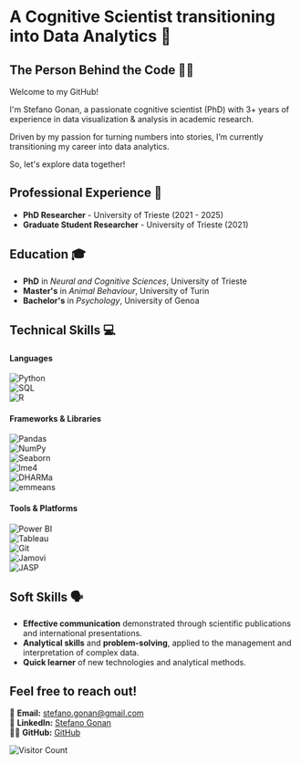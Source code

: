 # A Cognitive Scientist transitioning into Data Analytics 🔬

## The Person Behind the Code 🙋‍♂️

Welcome to my GitHub!

I'm Stefano Gonan, a passionate cognitive scientist (PhD) with 3+ years of experience in data visualization & analysis in academic research.

Driven by my passion for turning numbers into stories, I’m currently transitioning my career into data analytics.

So, let's explore data together!


## Professional Experience 💼
- **PhD Researcher** - University of Trieste (2021 - 2025)
- **Graduate Student Researcher** - University of Trieste (2021)


## Education 🎓
- **PhD** in _Neural and Cognitive Sciences_, University of Trieste
- **Master's** in _Animal Behaviour_, University of Turin
- **Bachelor's** in _Psychology_, University of Genoa


## Technical Skills 💻

#### Languages  
![Python](https://img.shields.io/badge/-Python-3776AB?style=flat-square&logo=python&logoColor=white)  
![SQL](https://img.shields.io/badge/-SQL-4479A1?style=flat-square&logo=postgresql&logoColor=white)  
![R](https://img.shields.io/badge/-R-276DC3?style=flat-square&logo=r&logoColor=white)

#### Frameworks & Libraries  
![Pandas](https://img.shields.io/badge/-Pandas-150458?style=flat-square&logo=pandas&logoColor=white)  
![NumPy](https://img.shields.io/badge/-NumPy-013243?style=flat-square&logo=numpy&logoColor=white)  
![Seaborn](https://img.shields.io/badge/-Seaborn-4A4A4A?style=flat-square)  
![lme4](https://img.shields.io/badge/-lme4-4B0082?style=flat-square)  
![DHARMa](https://img.shields.io/badge/-DHARMa-FF6F61?style=flat-square)  
![emmeans](https://img.shields.io/badge/-emmeans-5A2D82?style=flat-square)

#### Tools & Platforms  
![Power BI](https://img.shields.io/badge/-Power_BI-F2C811?style=flat-square&logo=microsoft-powerbi&logoColor=black)  
![Tableau](https://img.shields.io/badge/-Tableau-E97627?style=flat-square&logo=tableau&logoColor=white)  
![Git](https://img.shields.io/badge/-Git-F05032?style=flat-square&logo=git&logoColor=white)  
![Jamovi](https://img.shields.io/badge/-Jamovi-4F87C7?style=flat-square)  
![JASP](https://img.shields.io/badge/-JASP-000000?style=flat-square&logo=jasp&logoColor=white)


## Soft Skills 🗣️

- **Effective communication** demonstrated through scientific publications and international presentations.
- **Analytical skills** and **problem-solving**, applied to the management and interpretation of complex data.
- **Quick learner** of new technologies and analytical methods.


## Feel free to reach out!
📧 **Email:** [stefano.gonan@gmail.com](mailto:stefano.gonan@gmail.com)  
🔗 **LinkedIn:** [Stefano Gonan](https://it.linkedin.com/in/stefano-gonan-248966158)  
👨‍💻 **GitHub:** [GitHub](https://github.com/StefanoGonan)


![Visitor Count](https://visitor-badge.laobi.icu/badge?page_id=StefanoGonan.StefanoGonan)
